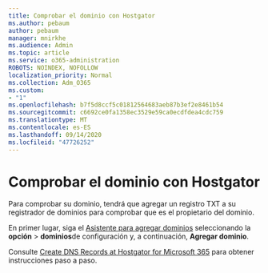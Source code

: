 ```yaml
---
title: Comprobar el dominio con Hostgator
ms.author: pebaum
author: pebaum
manager: mnirkhe
ms.audience: Admin
ms.topic: article
ms.service: o365-administration
ROBOTS: NOINDEX, NOFOLLOW
localization_priority: Normal
ms.collection: Adm_O365
ms.custom:
- "1"
ms.openlocfilehash: b7f5d8ccf5c01812564683aeb87b3ef2e8461b54
ms.sourcegitcommit: c6692ce0fa1358ec3529e59ca0ecdfdea4cdc759
ms.translationtype: MT
ms.contentlocale: es-ES
ms.lasthandoff: 09/14/2020
ms.locfileid: "47726252"
---
```

# <a name="verify-your-domain-with-hostgator"></a>Comprobar el dominio con Hostgator

Para comprobar su dominio, tendrá que agregar un registro TXT a su registrador de dominios para comprobar que es el propietario del dominio. 

En primer lugar, siga el [Asistente para agregar dominios](https://portal.office.com/adminportal/home#/Domains) seleccionando la **opción** \> **dominios**de configuración y, a continuación, **Agregar dominio**.
  
Consulte [Create DNS Records at Hostgator for Microsoft 365](https://docs.microsoft.com/microsoft-365/admin/dns/create-dns-records-at-hostgator) para obtener instrucciones paso a paso.
